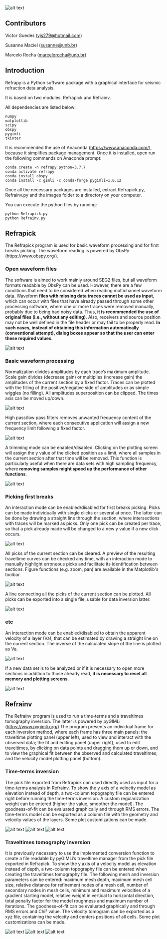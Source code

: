 ![alt text](https://github.com/viictorjs/Refrapy/blob/master/refrapy_logo.png)
   
## Contributors

Victor Guedes (vjs279@hotmail.com)

Susanne Maciel (susanne@unb.br)

Marcelo Rocha (marcelorocha@unb.br)

## Introduction

Refrapy is a Python software package with a graphical interface for seismic refraction data analysis. 

It is based on two modules: Refrapick and Refrainv.

All dependencies are listed below:
   ```
   numpy
   matplotlib
   scipy
   obspy
   pygimli
   tkinter
   ```

It is recommended the use of Anaconda (https://www.anaconda.com/), because it simplifies package management.
Once it is installed, open run the following commands on Anaconda prompt:

   ```
   conda create -n refrapy python=3.7.7
   conda activate refrapy
   conda install obspy
   conda install -c gimli -c conda-forge pygimli=1.0.12
   ```
    
Once all the necessary packages are installed, extract Refrapick.py, Refrainv.py and the images folder to a directory on your computer. 

You can execute the python files by running:

   ```
   python Refrapick.py
   python Refrainv.py
   ```

## Refrapick

The Refrapick program is used for basic waveform processing and for first breaks picking. The waveform reading is powered by ObsPy (https://www.obspy.org/).

### Open waveform files

The software is aimed to work mainly around SEG2 files, but all waveform formats readable by ObsPy can be used. However, there are a few conditions that need to be considered when reading multichannel waveform data. Waveform **files with missing data traces cannot be used as input**, which can occur with files that have already passed through some other processing software, where one or more traces were removed manually, probably due to being bad noisy data. Thus, **it is recommended the use of original files (i.e., without any editing)**. Also, receivers and source position may not be well defined in the file header or may fail to be properly read. **In such cases, instead of obtaining this information automatically (conventional attempt), dialog boxes appear so that the user can enter these required values**.

![alt text](https://github.com/viictorjs/Refrapy/blob/master/gifs/open_waveform.gif)

### Basic waveform processing

Normalization divides amplitudes by each trace’s maximum amplitude. Scale gain divides (decrease gain) or multiplies (increase gain) the amplitudes of the current section by a fixed factor. Traces can be plotted with the filling of the positive/negative side of amplitudes or as simple wiggles (no filling). All amplitudes superposition can be clipped. The times axis can be moved up/down. 

![alt text](https://github.com/viictorjs/Refrapy/blob/master/gifs/norm_gain_fill.gif)

High pass/low pass filters removes unwanted frequency content of the current section, where each consecutive application will assign a new frequency limit following a fixed factor.

![alt text](https://github.com/viictorjs/Refrapy/blob/master/gifs/filters.gif)

A trimming mode can be enabled/disabled. Clicking on the plotting screen will assign the y value of the clicked position as a limit, where all samples in the current section after that time will be removed. This function is particularly useful when there are data sets with high sampling frequency, where **removing samples might speed up the performance of other functions**.

![alt text](https://github.com/viictorjs/Refrapy/blob/master/gifs/trim_samples.gif)

### Picking first breaks

An interaction mode can be enabled/disabled for first breaks picking. Picks can be made individually with single clicks or several at once. The latter can be done by drawing a straight line through the section, where intersections with traces will be marked as picks. Only one pick can be created per trace, so that a pick already made will be changed to a new y value if a new click occurs. 

![alt text](https://github.com/viictorjs/Refrapy/blob/master/gifs/pick.gif)

All picks of the current section can be cleared. A preview of the resulting traveltime curves can be checked any time, with an interaction mode to manually highlight erroneous picks and facilitate its identification between sections. Figure functions (e.g. zoom, pan) are available in the Matplotlib's toolbar.

![alt text](https://github.com/viictorjs/Refrapy/blob/master/gifs/pick2.gif)

A line connecting all the picks of the current section can be plotted. All picks can be exported into a single file, usable for data inversion latter.

![alt text](https://github.com/viictorjs/Refrapy/blob/master/gifs/pick3.gif)

### etc

An interaction mode can be enabled/disabled to obtain the apparent velocity of a layer (Va), that can be estimated by drawing a straight line on the current section. The inverse of the calculated slope of the line is plotted as Va.

![alt text](https://github.com/viictorjs/Refrapy/blob/master/gifs/apparent_velocity.gif)

If a new data set is to be analyzed or if it is necessary to open more sections in addition to those already read, **it is necessary to reset all memory and plotting screens**.

![alt text](https://github.com/viictorjs/Refrapy/blob/master/gifs/reset.gif)

## Refrainv

The Refrainv program is used to run a time-terms and a traveltimes tomography inversion. The latter is powered by pyGIMLi (https://www.pygimli.org/).The program presents an individual frame for each inversion method, where each frame has three main panels: the traveltime plotting panel (upper left), used to view and interact with the observed data; the fit and editing panel (upper right), used to edit traveltimes, by clicking on data points and dragging them up or down, and to view the graphical fit between the observed and calculated traveltimes; and the velocity model plotting panel (bottom). 

### Time-terms inversion

The pick file exported from Refrapick can used directly used as input for a time-terms analysis in Refrainv. To show the y axis of a velocity model as elevation instead of depth, a two-column topography file can be entered right before running the time-terms inversion. A custom regularization weight can be entered (higher the value, smoother the model). The goodness-of-fit can be evaluated graphically and through RMS errors. The time-terms model can be exported as a column file with the geometry and velocity values of the layers. Some plot customizations can be made.

![alt text](https://github.com/viictorjs/Refrapy/blob/master/gifs/timeterms_inv1.gif)
![alt text](https://github.com/viictorjs/Refrapy/blob/master/gifs/timeterms_inv2.gif)
![alt text](https://github.com/viictorjs/Refrapy/blob/master/gifs/timeterms_inv3.gif)

### Traveltimes tomography inversion

It is previously necessary to use the implemented conversion function to create a file readable by pyGIMLi’s traveltime manager from the pick file exported in Refrapick. To show the y axis of a velocity model as elevation instead of depth, a two-column topography file can be entered when creating the traveltimes tomography file. The following mesh and inversion parameters can be entered: maximum mesh depth, maximum mesh cell size, relative distance for refinement nodes of a mesh cell, number of secondary nodes in mesh cells, minimum and maximum velocities of a gradient starting model, relative weight in vertical to horizontal direction, total penalty factor for the model roughness and maximum number of iterations. The goodness-of-fit can be evaluated graphically and through RMS errors and Chi² value. The velocity tomogram can be exported as a xyz file, containing the velocity and centers positions of all cells. Some plot customizations can be made.

![alt text](https://github.com/viictorjs/Refrapy/blob/master/gifs/tomography_inv1.gif)
![alt text](https://github.com/viictorjs/Refrapy/blob/master/gifs/tomography_inv2.gif)
![alt text](https://github.com/viictorjs/Refrapy/blob/master/gifs/tomography_inv3.gif)

